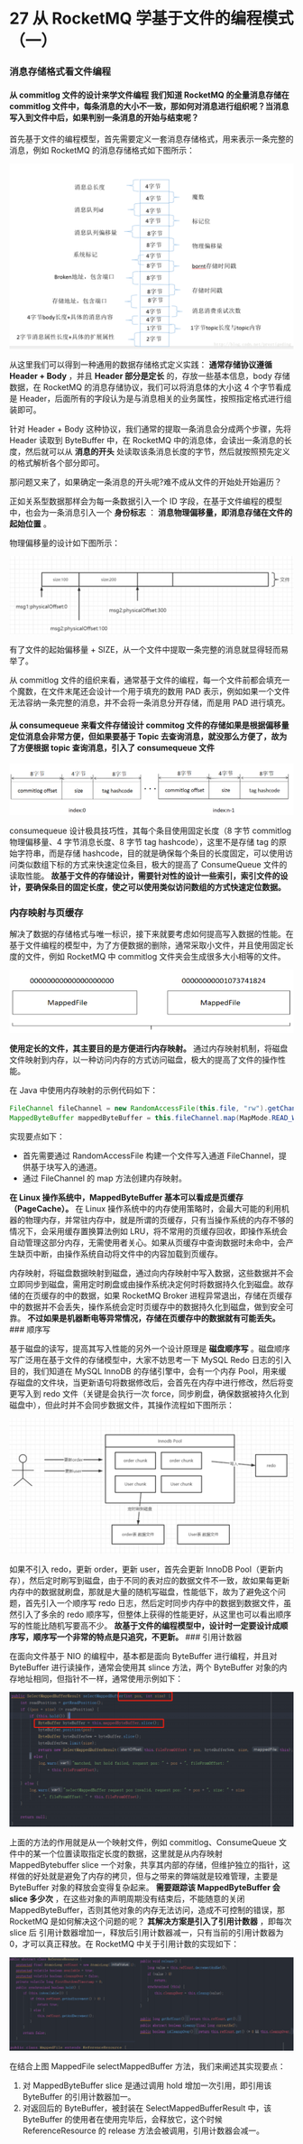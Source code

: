 # 27 从 RocketMQ 学基于文件的编程模式（一）

### 消息存储格式看文件编程

#### **从 commitlog 文件的设计来学文件编程** 我们知道 RocketMQ 的全量消息存储在 commitlog 文件中，每条消息的大小不一致，那如何对消息进行组织呢？当消息写入到文件中后，如果判别一条消息的开始与结束呢？

首先基于文件的编程模型，首先需要定义一套消息存储格式，用来表示一条完整的消息，例如 RocketMQ 的消息存储格式如下图所示：

![1](assets/20200909224001643.png)

从这里我们可以得到一种通用的数据存储格式定义实践： **通常存储协议遵循 Header + Body** ，并且 **Header 部分是定长** 的，存放一些基本信息，body 存储数据，在 RocketMQ 的消息存储协议，我们可以将消息体的大小这 4 个字节看成是 Header，后面所有的字段认为是与消息相关的业务属性，按照指定格式进行组装即可。

针对 Header + Body 这种协议，我们通常的提取一条消息会分成两个步骤，先将 Header 读取到 ByteBuffer 中，在 RocketMQ 中的消息体，会读出一条消息的长度，然后就可以从 **消息的开头** 处读取该条消息长度的字节，然后就按照预先定义的格式解析各个部分即可。

那问题又来了，如果确定一条消息的开头呢?难不成从文件的开始处开始遍历？

正如关系型数据那样会为每一条数据引入一个 ID 字段，在基于文件编程的模型中，也会为一条消息引入一个 **身份标志** ： **消息物理偏移量，即消息存储在文件的起始位置** 。

物理偏移量的设计如下图所示：

![2](assets/20200909224010561.png)

有了文件的起始偏移量 + SIZE，从一个文件中提取一条完整的消息就显得轻而易举了。

从 commitlog 文件的组织来看，通常基于文件的编程，每一个文件前都会填充一个魔数，在文件末尾还会设计一个用于填充的数用 PAD 表示，例如如果一个文件无法容纳一条完整的消息，并不会将一条消息分开存储，而是用 PAD 进行填充。

#### **从 consumequeue 来看文件存储设计** commitog 文件的存储如果是根据偏移量定位消息会非常方便，但如果要基于 Topic 去查询消息，就没那么方便了，故为了方便根据 topic 查询消息，引入了 consumequeue 文件

![3](assets/2020090922401933.png)

consumequeue 设计极具技巧性，其每个条目使用固定长度（8 字节 commitlog 物理偏移量、4 字节消息长度、8 字节 tag hashcode），这里不是存储 tag 的原始字符串，而是存储 hashcode，目的就是确保每个条目的长度固定，可以使用访问类似数组下标的方式来快速定位条目，极大的提高了 ConsumeQueue 文件的读取性能。 **故基于文件的存储设计，需要针对性的设计一些索引，索引文件的设计，要确保条目的固定长度，使之可以使用类似访问数组的方式快速定位数据。**

### 内存映射与页缓存

解决了数据的存储格式与唯一标识，接下来就要考虑如何提高写入数据的性能。在基于文件编程的模型中，为了方便数据的删除，通常采取小文件，并且使用固定长度的文件，例如 RocketMQ 中 commitlog 文件夹会生成很多大小相等的文件。

![4](assets/20200909224027448.png)

**使用定长的文件，其主要目的是方便进行内存映射。** 通过内存映射机制，将磁盘文件映射到内存，以一种访问内存的方式访问磁盘，极大的提高了文件的操作性能。

在 Java 中使用内存映射的示例代码如下：

```java
FileChannel fileChannel = new RandomAccessFile(this.file, "rw").getChannel();
MappedByteBuffer mappedByteBuffer = this.fileChannel.map(MapMode.READ_WRITE, 0, fileSize);
```

实现要点如下：

- 首先需要通过 RandomAccessFile 构建一个文件写入通道 FileChannel，提供基于块写入的通道。
- 通过 FileChannel 的 map 方法创建内存映射。

**在 Linux 操作系统中，MappedByteBuffer 基本可以看成是页缓存（PageCache）。** 在 Linux 操作系统中的内存使用策略时，会最大可能的利用机器的物理内存，并常驻内存中，就是所谓的页缓存，只有当操作系统的内存不够的情况下，会采用缓存置换算法例如 LRU，将不常用的页缓存回收，即操作系统会自动管理这部分内存，无需使用者关心。如果从页缓存中查询数据时未命中，会产生缺页中断，由操作系统自动将文件中的内容加载到页缓存。

内存映射，将磁盘数据映射到磁盘，通过向内存映射中写入数据，这些数据并不会立即同步到磁盘，需用定时刷盘或由操作系统决定何时将数据持久化到磁盘。故存储的在页缓存的中的数据，如果 RocketMQ Broker 进程异常退出，存储在页缓存中的数据并不会丢失，操作系统会定时页缓存中的数据持久化到磁盘，做到安全可靠。 **不过如果是机器断电等异常情况，存储在页缓存中的数据就有可能丢失。** ### 顺序写

基于磁盘的读写，提高其写入性能的另外一个设计原理是 **磁盘顺序写** 。磁盘顺序写广泛用在基于文件的存储模型中，大家不妨思考一下 MySQL Redo 日志的引入目的，我们知道在 MySQL InnoDB 的存储引擎中，会有一个内存 Pool，用来缓存磁盘的文件块，当更新语句将数据修改后，会首先在内存中进行修改，然后将变更写入到 redo 文件（关键是会执行一次 force，同步刷盘，确保数据被持久化到磁盘中），但此时并不会同步数据文件，其操作流程如下图所示：

![5](assets/20200909224036499.png)

如果不引入 redo，更新 order，更新 user，首先会更新 InnoDB Pool（更新内存），然后定时刷写到磁盘，由于不同的表对应的数据文件不一致，故如果每更新内存中的数据就刷盘，那就是大量的随机写磁盘，性能低下，故为了避免这个问题，首先引入一个顺序写 redo 日志，然后定时同步内存中的数据到数据文件，虽然引入了多余的 redo 顺序写，但整体上获得的性能更好，从这里也可以看出顺序写的性能比随机写要高不少。 **故基于文件的编程模型中，设计时一定要设计成顺序写，顺序写一个非常的特点是只追究，不更新。** ### 引用计数器

在面向文件基于 NIO 的编程中，基本都是面向 ByteBuffer 进行编程，并且对 ByteBuffer 进行读操作，通常会使用其 slince 方法，两个 ByteBuffer 对象的内存地址相同，但指针不一样，通常使用示例如下：

![6](assets/2020090922404497.png)

上面的方法的作用就是从一个映射文件，例如 commitlog、ConsumeQueue 文件中的某一个位置读取指定长度的数据，这里就是从内存映射 MappedBytebuffer slice 一个对象，共享其内部的存储，但维护独立的指针，这样做的好处就是避免了内存的拷贝，但与之带来的弊端就是较难管理，主要是 ByteBuffer 对象的释放会变得复杂起来。 **需要跟踪该 MappedByteBuffer 会 slice 多少次** ，在这些对象的声明周期没有结束后，不能随意的关闭 MappedByteBuffer，否则其他对象的内存无法访问，造成不可控制的错误，那 RocketMQ 是如何解决这个问题的呢？ **其解决方案是引入了引用计数器** ，即每次 slice 后 引用计数器增加一，释放后引用计数器减一，只有当前的引用计数器为 0，才可以真正释放。在 RocketMQ 中关于引用计数的实现如下：

![7](assets/20200909224052719.png)

在结合上图 MappedFile selectMappedBuffer 方法，我们来阐述其实现要点：

1. 对 MappedByteBuffer slice 是通过调用 hold 增加一次引用，即引用该 ByteBuffer 的引用计数器加一。
1. 对返回后的 ByteBuffer，被封装在 SelectMappedBufferResult 中，该 ByteBuffer 的使用者在使用完毕后，会释放它，这个时候 ReferenceResource 的 release 方法会被调用，引用计数器会减一。
